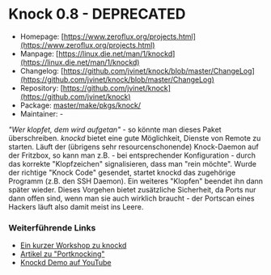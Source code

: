 # Knock 0.8 - DEPRECATED
 - Homepage: [https://www.zeroflux.org/projects.html](https://www.zeroflux.org/projects.html)
 - Manpage: [https://linux.die.net/man/1/knockd](https://linux.die.net/man/1/knockd)
 - Changelog: [https://github.com/jvinet/knock/blob/master/ChangeLog](https://github.com/jvinet/knock/blob/master/ChangeLog)
 - Repository: [https://github.com/jvinet/knock](https://github.com/jvinet/knock)
 - Package: [master/make/pkgs/knock/](https://github.com/Freetz-NG/freetz-ng/tree/master/make/pkgs/knock/)
 - Maintainer: -

*"Wer klopfet, dem wird aufgetan"* - so könnte man dieses Paket
überschreiben. *knockd* bietet eine gute Möglichkeit, Dienste von Remote
zu starten. Läuft der (übrigens sehr resourcenschonende) Knock-Daemon
auf der Fritzbox, so kann man z.B. - bei entsprechender Konfiguration -
durch das korrekte "Klopfzeichen" signalisieren, dass man "rein
möchte". Wurde der richtige "Knock Code" gesendet, startet knockd das
zugehörige Programm (z.B. den SSH Daemon). Ein weiteres "Klopfen"
beendet ihn dann später wieder. Dieses Vorgehen bietet zusätzliche
Sicherheit, da Ports nur dann offen sind, wenn man sie auch wirklich
braucht - der Portscan eines Hackers läuft also damit meist ins Leere.

### Weiterführende Links

-   [Ein kurzer Workshop zu
    knockd](http://wiki.hetzner.de/index.php/Knockd)
-   [Artikel zu
    "Portknocking"](http://blog.roothell.org/archives/146-Portknocking-Tools-Teil-1-knockd.html)
-   [Knockd Demo auf
    YouTube](http://www.youtube.com/watch?v=EbzrLPf6D7Y)

